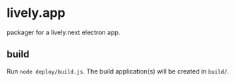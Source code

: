 # lively.app

packager for a lively.next electron app.

## build

Run `node deploy/build.js`.  The build application(s) will be created in `build/`.

